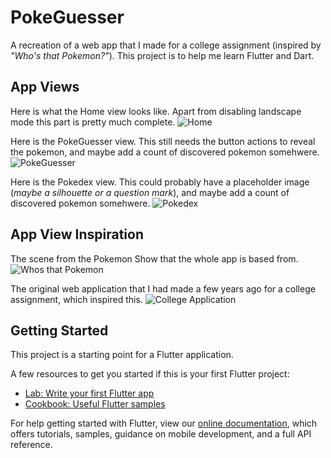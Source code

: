 # PokeGuesser

A recreation of a web app that I made for a college assignment (inspired by *"Who's that Pokemon?"*).
This project is to help me learn Flutter and Dart.


## App Views

Here is what the Home view looks like. Apart from disabling landscape mode this part is pretty much complete.
![Home](./documentation/Home.png)

Here is the PokeGuesser view. This still needs the button actions to reveal the pokemon, and maybe add a count of discovered pokemon somehwere.
![PokeGuesser](./documentation/PokeGuesser.png)

Here is the Pokedex view. This could probably have a placeholder image (*maybe a silhouette or a question mark*), and maybe add a count of discovered pokemon somehwere.
![Pokedex](./documentation/Pokedex.png)


## App View Inspiration

The scene from the Pokemon Show that the whole app is based from.
![Whos that Pokemon](./documentation/WhosThatPokemon.png)

The original web application that I had made a few years ago for a college assignment, which inspired this.
![College Application](./documentation/CollegeWebApplication.png)


## Getting Started

This project is a starting point for a Flutter application.

A few resources to get you started if this is your first Flutter project:

- [Lab: Write your first Flutter app](https://flutter.dev/docs/get-started/codelab)
- [Cookbook: Useful Flutter samples](https://flutter.dev/docs/cookbook)

For help getting started with Flutter, view our
[online documentation](https://flutter.dev/docs), which offers tutorials,
samples, guidance on mobile development, and a full API reference.
